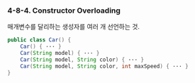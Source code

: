 ### 4-8-4. Constructor Overloading

매개변수를 달리하는 생성자를 여러 개 선언하는 것.

```java
public class Car() {
	Car() { ··· }
	Car(String model) { ··· }
	Car(String model, String color) { ··· }
	Car(String model, String color, int maxSpeed) { ··· }
}
```